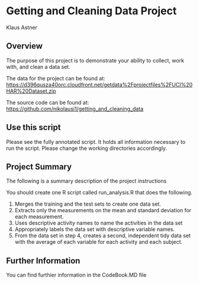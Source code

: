 # Getting and Cleaning Data Project

Klaus Astner

## Overview
The purpose of this project is to demonstrate your ability to collect, work with, and clean a data set. 


The data for the project can be found at: https://d396qusza40orc.cloudfront.net/getdata%2Fprojectfiles%2FUCI%20HAR%20Dataset.zip 

The source code can be found at: https://github.com/nikolausi1/getting_and_cleaning_data

## Use this script
Please see the fully annotated script. It holds all information necessary to run the script. Please change the working directories accordingly.

## Project Summary
The following is a summary description of the project instructions

You should create one R script called run_analysis.R that does the following. 
1. Merges the training and the test sets to create one data set.
2. Extracts only the measurements on the mean and standard deviation for each measurement. 
3. Uses descriptive activity names to name the activities in the data set
4. Appropriately labels the data set with descriptive variable names. 
5. From the data set in step 4, creates a second, independent tidy data set with the average of each variable for each activity and each subject.

## Further Information
You can find furthier information in the CodeBook.MD file
